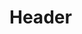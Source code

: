 <!-- TITLE: Shock Of Spikes -->
<!-- SUBTITLE: Conjures a shock of spikes that assaults your target, causing between 396 and 472 damage. -->

# Header